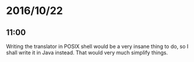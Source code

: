 # 2016/10/22

## 11:00

Writing the translator in POSIX shell would be a very insane thing to do, so
I shall write it in Java instead. That would very much simplify things.

